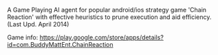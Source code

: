 A Game Playing AI agent for popular android/ios strategy game 'Chain Reaction' with effective heuristics to prune execution and aid efficiency. (Last Upd. April 2014)

Game info: https://play.google.com/store/apps/details?id=com.BuddyMattEnt.ChainReaction